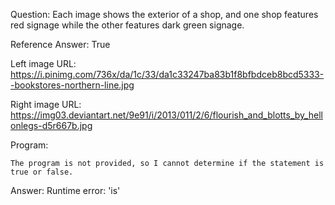 Question: Each image shows the exterior of a shop, and one shop features red signage while the other features dark green signage.

Reference Answer: True

Left image URL: https://i.pinimg.com/736x/da/1c/33/da1c33247ba83b1f8bfbdceb8bcd5333--bookstores-northern-line.jpg

Right image URL: https://img03.deviantart.net/9e91/i/2013/011/2/6/flourish_and_blotts_by_hellonlegs-d5r667b.jpg

Program:

```
The program is not provided, so I cannot determine if the statement is true or false.
```
Answer: Runtime error: 'is'

